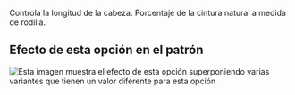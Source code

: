 Controla la longitud de la cabeza. Porcentaje de la cintura natural a medida de rodilla.

## Efecto de esta opción en el patrón

![Esta imagen muestra el efecto de esta opción superponiendo varias variantes que tienen un valor diferente para esta opción](penelope_lengthbonus_sample.svg "Efecto de esta opción en el patrón")
